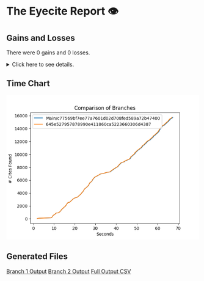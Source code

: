 # The Eyecite Report :eye:



Gains and Losses
---------
There were 0 gains and 0 losses.

<details>
<summary>Click here to see details.</summary>

|     id     |  Gain  |  Loss  |
| ---------- | ------ | ------ |


</details>



Time Chart
---------

![image](https://raw.githubusercontent.com/freelawproject/eyecite/artifacts/217/results/chart.png)


Generated Files
---------

[Branch 1 Output](https://raw.githubusercontent.com/freelawproject/eyecite/artifacts/217/results/c77569bf7ee77a7601d02d708fed589a72b47400.json)
[Branch 2 Output](https://raw.githubusercontent.com/freelawproject/eyecite/artifacts/217/results/645e527957878990e411860ca5223660306d4387.json)
[Full Output CSV ](https://raw.githubusercontent.com/freelawproject/eyecite/artifacts/217/results/output.csv)
